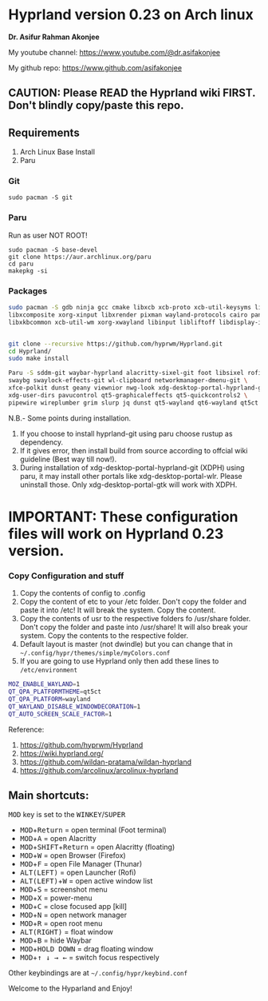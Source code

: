 # Hyprland version 0.23 on Arch linux

**Dr. Asifur Rahman Akonjee**

My youtube channel: https://www.youtube.com/@dr.asifakonjee

My github repo: https://www.github.com/asifakonjee

## CAUTION: Please READ the Hyprland wiki FIRST. Don't blindly copy/paste this repo.

## Requirements
1. Arch Linux Base Install
2. Paru

### Git

```
sudo pacman -S git
```

### Paru

Run as user NOT ROOT!

```
sudo pacman -S base-devel
git clone https://aur.archlinux.org/paru
cd paru
makepkg -si
```

### Packages

``` bash
sudo pacman -S gdb ninja gcc cmake libxcb xcb-proto xcb-util-keysyms libxfixes libx11 \
libxcomposite xorg-xinput libxrender pixman wayland-protocols cairo pango seatd \
libxkbcommon xcb-util-wm xorg-xwayland libinput libliftoff libdisplay-info


git clone --recursive https://github.com/hyprwm/Hyprland.git
cd Hyprland/
sudo make install

Paru -S sddm-git waybar-hyprland alacritty-sixel-git foot libsixel rofi-lbonn-wayland-git thunar gvfs-mtp swayidle \
swaybg swaylock-effects-git wl-clipboard networkmanager-dmenu-git \
xfce-polkit dunst geany viewnior nwg-look xdg-desktop-portal-hyprland-git qt5-svg inetutils \
xdg-user-dirs pavucontrol qt5-graphicaleffects qt5-quickcontrols2 \
pipewire wireplumber grim slurp jq dunst qt5-wayland qt6-wayland qt5ct qt6ct kvantum kvantum-qt5-git kvantum-qt6-git
```
N.B.- Some points during installation. 
1. If you choose to install hyprland-git using paru choose rustup as dependency.
2. If it gives error, then install build from source according to offcial wiki guideline (Best way till now!).
3. During installation of xdg-desktop-portal-hyprland-git (XDPH) using paru, it may install other portals like xdg-desktop-portal-wlr. Please uninstall those. Only xdg-desktop-portal-gtk will work with XDPH.  


# IMPORTANT: These configuration files will work on Hyprland 0.23 version.

### Copy Configuration and stuff
1. Copy the contents of config to .config
2. Copy the content of etc to your /etc folder. Don't copy the folder and paste it into /etc! It will break the system. Copy the content.
3. Copy the contents of usr to the respective folders fo /usr/share folder. Don't copy the folder and paste into /usr/share! It will also break your system. Copy the contents to the respective folder.
4. Default layout is master (not dwindle) but you can change that in `~/.config/hypr/themes/simple/myColors.conf`
5. If you are going to use Hyprland only then add these lines to `/etc/environment`

``` bash
MOZ_ENABLE_WAYLAND=1
QT_QPA_PLATFORMTHEME=qt5ct
QT_QPA_PLATFORM=wayland
QT_WAYLAND_DISABLE_WINDOWDECORATION=1
QT_AUTO_SCREEN_SCALE_FACTOR=1
```
Reference:
1. https://github.com/hyprwm/Hyprland
2. https://wiki.hyprland.org/
3. https://github.com/wildan-pratama/wildan-hyprland
4. https://github.com/arcolinux/arcolinux-hyprland

## Main shortcuts: 

<kbd>MOD</kbd> key is set to the <kbd>WINKEY</kbd>/<kbd>SUPER</kbd>

 - <kbd>MOD</kbd>+<kbd>Return</kbd> = open terminal (Foot terminal)
 - <kbd>MOD</kbd>+<kbd>A</kbd> = open Alacritty
 - <kbd>MOD</kbd>+<kbd>SHIFT</kbd>+<kbd>Return</kbd> = open Alacritty (floating)
 - <kbd>MOD</kbd>+<kbd>W</kbd> = open Browser (Firefox)
 - <kbd>MOD</kbd>+<kbd>F</kbd> = open File Manager (Thunar)
 - <kbd>ALT(LEFT)</kbd> = open Launcher (Rofi)
 - <kbd>ALT(LEFT)</kbd>+<kbd>W</kbd> = open active window list
- <kbd>MOD</kbd>+<kbd>S</kbd> = screenshot menu
 - <kbd>MOD</kbd>+<kbd>X</kbd> = power-menu
 - <kbd>MOD</kbd>+<kbd>C</kbd> = close focused app [kill]
 - <kbd>MOD</kbd>+<kbd>N</kbd> = open network manager
 - <kbd>MOD</kbd>+<kbd>R</kbd> = open root menu
 - <kbd>ALT(RIGHT)</kbd>  = float window
 - <kbd>MOD</kbd>+<kbd>B</kbd> = hide Waybar
 - <kbd>MOD</kbd>+<kbd>HOLD DOWN</kbd> = drag floating window
 - <kbd>MOD</kbd>+<kbd>↑ ↓ → ←</kbd>  = switch focus respectively 
 
Other keybindings are at `~/.config/hypr/keybind.conf`

Welcome to the Hyparland and Enjoy!
